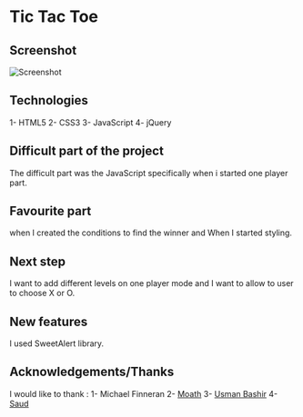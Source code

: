 # Tic Tac Toe

## Screenshot
![Screenshot](https://raw.githubusercontent.com/ab4ullah/project-1/images/Screenshot.png)

## Technologies
1- HTML5
2- CSS3
3- JavaScript
4- jQuery

## Difficult part of the project
The difficult part was the JavaScript specifically when i started one player part.

## Favourite part
when I created the conditions to find the winner and When I started styling.

## Next step
I want to add different levels on one player mode and I want to allow to user to choose X or O.

## New features
I used SweetAlert library.

## Acknowledgements/Thanks
I would like to thank :
1- Michael Finneran
2- [Moath](https://github.com/mfalthaw)
3- [Usman Bashir](https://github.com/usmanbashir)
4- [Saud](https://github.com/saud9030)
